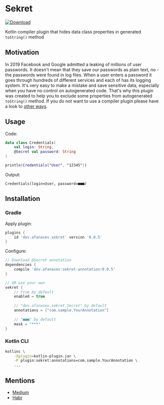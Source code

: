# Sekret

[ ![Download](https://api.bintray.com/packages/aafanasev/maven/sekret-annotation/images/download.svg) ](https://bintray.com/aafanasev/maven/sekret-annotation/_latestVersion)

Kotlin compiler plugin that hides data class properties in generated `toString()` method

## Motivation

In 2019 Facebook and Google admitted a leaking of millions of user passwords. 
It doesn't mean that they save our passwords as plain text, no - the passwords were found in log files. 
When a user enters a password it goes through hundreds of different services and each of has its logging system. 
It's very easy to make a mistake and save sensitive data, especially when you have no control on autogenerated code.
That's why this plugin was created to help you to exclude some properties from autogenerated `toString()` method. 
If you do not want to use a compiler plugin please have a look to [other ways](https://afanasev.net/kotlin/data-class/2019/08/13/kotlin-data-class-tostirng-hide.html).

## Usage

Code:

```kotlin
data class Credentials(
    val login: String, 
    @Secret val password: String
)

println(Credentials("User", "12345")) 
```

Output:

```text
Credentials(login=User, password=■■■)
```

## Installation

### Gradle

Apply plugin:

```groovy
plugins {
    id 'dev.afanasev.sekret' version '0.0.5'
}
```

Configure:
```groovy
// Download @Secret annotation
dependencies {
    compile 'dev.afanasev:sekret-annotation:0.0.5'
}

// OR use your own
sekret {
    // true by default
    enabled = true  
    
    // "dev.afanasev.sekret.Secret" by default
    annotations = ["com.sample.YourAnnotation"]
    
    // "■■■" by default
    mask = "***" 
}
```

### Kotlin CLI

```bash
kotlinc \
    -Xplugin=kotlin-plugin.jar \
    -P plugin:sekret:annotations=com.sample.YourAnnotation \
    ...
```

## Mentions

- [Medium](https://medium.com/@jokuskay/how-to-exclude-properties-from-tostring-of-kotlin-data-classes-f8dc04b8c45e)
- [Habr](https://habr.com/ru/company/digital-ecosystems/blog/459062/)
